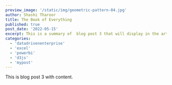 ```yaml
---
preview_image: '/static/img/geometric-pattern-04.jpg'
author: Shashi Tharoor
title: The Book of Everything
published: true
post_date: '2022-05-15'
excerpt: This is a summary of  blog post 3 that will display in the article list. This is a summary of blog post 1 that will display in the article list. Lorem ipsum dolor sit amet, consectetur adipisicing elit. Error doloremque omnis animi, eligendi magni a voluptatum, vitae, consequuntur rerum illum odit fugit assumenda rem dolores inventore iste reprehenderit maxime! Iusto.This is a summary of blog post 1 that will display in the article list. Lorem ipsum dolor sit amet, consectetur adipisicing elit. Error doloremque omnis animi, eligendi magni a voluptatum, vitae, consequuntur rerum illum odit fugit assumenda rem dolores inventore iste reprehenderit maxime! Iusto.
categories:
  - 'datadrivenenterprise'
  - 'excel'
  - 'powerbi'
  - 'd3js'
  - 'mypost'
---
```


This is blog post 3 with content.
